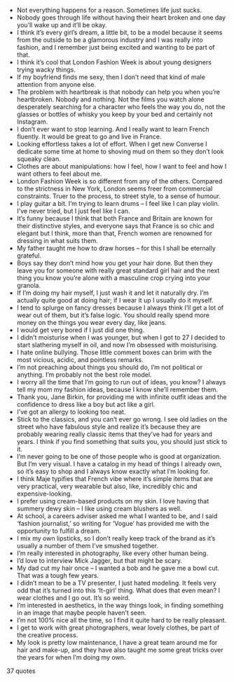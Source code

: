  - Not everything happens for a reason. Sometimes life just sucks.
 - Nobody goes through life without having their heart broken and one day you’ll wake up and it’ll be okay.
 - I think it’s every girl’s dream, a little bit, to be a model because it seems from the outside to be a glamorous industry and I was really into fashion, and I remember just being excited and wanting to be part of that.
 - I think it’s cool that London Fashion Week is about young designers trying wacky things.
 - If my boyfriend finds me sexy, then I don’t need that kind of male attention from anyone else.
 - The problem with heartbreak is that nobody can help you when you’re heartbroken. Nobody and nothing. Not the films you watch alone desperately searching for a character who feels the way you do, not the glasses or bottles of whisky you keep by your bed and certainly not Instagram.
 - I don’t ever want to stop learning. And I really want to learn French fluently. It would be great to go and live in France.
 - Looking effortless takes a lot of effort. When I get new Converse I dedicate some time at home to shoving mud on them so they don’t look squeaky clean.
 - Clothes are about manipulations: how I feel, how I want to feel and how I want others to feel about me.
 - London Fashion Week is so different from any of the others. Compared to the strictness in New York, London seems freer from commercial constraints. Truer to the process, to street style, to a sense of humour.
 - I play guitar a bit. I’m trying to learn drums – I feel like I can play violin. I’ve never tried, but I just feel like I can.
 - It’s funny because I think that both France and Britain are known for their distinctive styles, and everyone says that France is so chic and elegant but I think, more than that, French women are renowned for dressing in what suits them.
 - My father taught me how to draw horses – for this I shall be eternally grateful.
 - Boys say they don’t mind how you get your hair done. But then they leave you for someone with really great standard girl hair and the next thing you know you’re alone with a masculine crop crying into your granola.
 - If I’m doing my hair myself, I just wash it and let it naturally dry. I’m actually quite good at doing hair; if I wear it up I usually do it myself.
 - I tend to splurge on fancy dresses because I always think I’ll get a lot of wear out of them, but it’s false logic. You should really spend more money on the things you wear every day, like jeans.
 - I would get very bored if I just did one thing.
 - I didn’t moisturise when I was younger, but when I got to 27 I decided to start slathering myself in oil, and now I’m obsessed with moisturising.
 - I hate online bullying. Those little comment boxes can brim with the most vicious, acidic, and pointless remarks.
 - I’m not preaching about things you should do, I’m not political or anything. I’m probably not the best role model.
 - I worry all the time that I’m going to run out of ideas, you know? I always tell my mom my fashion ideas, because I know she’ll remember them.
 - Thank you, Jane Birkin, for providing me with infinite outfit ideas and the confidence to dress like a boy but act like a girl.
 - I’ve got an allergy to looking too neat.
 - Stick to the classics, and you can’t ever go wrong. I see old ladies on the street who have fabulous style and realize it’s because they are probably wearing really classic items that they’ve had for years and years. I think if you find something that suits you, you should just stick to it.
 - I’m never going to be one of those people who is good at organization. But I’m very visual. I have a catalog in my head of things I already own, so it’s easy to shop and I always know exactly what I’m looking for.
 - I think Maje typifies that French vibe where it’s simple items that are very practical, very wearable but also, like, incredibly chic and expensive-looking.
 - I prefer using cream-based products on my skin. I love having that summery dewy skin – I like using cream blushers as well.
 - At school, a careers adviser asked me what I wanted to be, and I said ‘fashion journalist,’ so writing for ‘Vogue’ has provided me with the opportunity to fulfill a dream.
 - I mix my own lipsticks, so I don’t really keep track of the brand as it’s usually a number of them I’ve smushed together.
 - I’m really interested in photography, like every other human being.
 - I’d love to interview Mick Jagger, but that might be scary.
 - My dad cut my hair once – I wanted a bob and he gave me a bowl cut. That was a tough few years.
 - I didn’t mean to be a TV presenter, I just hated modeling. It feels very odd that it’s turned into this ‘It-girl’ thing. What does that even mean? I wear clothes and I go out. It’s so weird.
 - I’m interested in aesthetics, in the way things look, in finding something in an image that maybe people haven’t seen.
 - I’m not 100% nice all the time, so I find it quite hard to be really pleasant.
 - I get to work with great photographers, wear lovely clothes, be part of the creative process.
 - My look is pretty low maintenance, I have a great team around me for hair and make-up, and they have also taught me some great tricks over the years for when I’m doing my own.

37 quotes